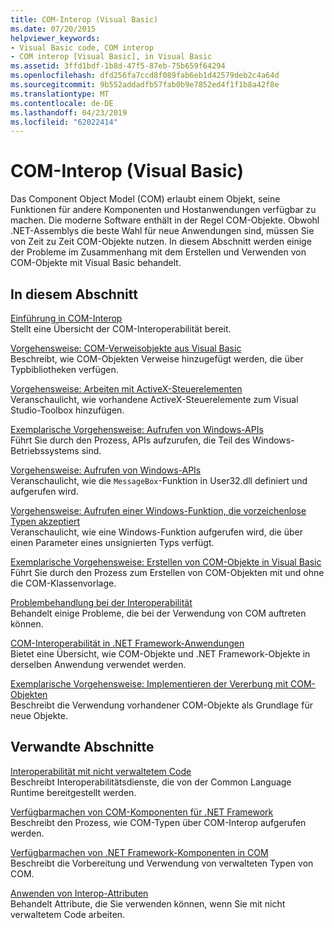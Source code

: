 ```yaml
---
title: COM-Interop (Visual Basic)
ms.date: 07/20/2015
helpviewer_keywords:
- Visual Basic code, COM interop
- COM interop [Visual Basic], in Visual Basic
ms.assetid: 3ffd1bdf-1b8d-47f5-87eb-75b659f64294
ms.openlocfilehash: dfd256fa7ccd8f089fab6eb1d42579deb2c4a64d
ms.sourcegitcommit: 9b552addadfb57fab0b9e7852ed4f1f1b8a42f8e
ms.translationtype: MT
ms.contentlocale: de-DE
ms.lasthandoff: 04/23/2019
ms.locfileid: "62022414"
---
```

# <a name="com-interop-visual-basic"></a>COM-Interop (Visual Basic)
Das Component Object Model (COM) erlaubt einem Objekt, seine Funktionen für andere Komponenten und Hostanwendungen verfügbar zu machen. Die moderne Software enthält in der Regel COM-Objekte. Obwohl .NET-Assemblys die beste Wahl für neue Anwendungen sind, müssen Sie von Zeit zu Zeit COM-Objekte nutzen. In diesem Abschnitt werden einige der Probleme im Zusammenhang mit dem Erstellen und Verwenden von COM-Objekte mit Visual Basic behandelt.  
  
## <a name="in-this-section"></a>In diesem Abschnitt  
 [Einführung in COM-Interop](../../../visual-basic/programming-guide/com-interop/introduction-to-com-interop.md)  
 Stellt eine Übersicht der COM-Interoperabilität bereit.  
  
 [Vorgehensweise: COM-Verweisobjekte aus Visual Basic](../../../visual-basic/programming-guide/com-interop/how-to-reference-com-objects.md)  
 Beschreibt, wie COM-Objekten Verweise hinzugefügt werden, die über Typbibliotheken verfügen.  
  
 [Vorgehensweise: Arbeiten mit ActiveX-Steuerelementen](../../../visual-basic/programming-guide/com-interop/how-to-work-with-activex-controls.md)  
 Veranschaulicht, wie vorhandene ActiveX-Steuerelemente zum Visual Studio-Toolbox hinzufügen.  
  
 [Exemplarische Vorgehensweise: Aufrufen von Windows-APIs](../../../visual-basic/programming-guide/com-interop/walkthrough-calling-windows-apis.md)  
 Führt Sie durch den Prozess, APIs aufzurufen, die Teil des Windows-Betriebssystems sind.  
  
 [Vorgehensweise: Aufrufen von Windows-APIs](../../../visual-basic/programming-guide/com-interop/how-to-call-windows-apis.md)  
 Veranschaulicht, wie die `MessageBox`-Funktion in User32.dll definiert und aufgerufen wird.  
  
 [Vorgehensweise: Aufrufen einer Windows-Funktion, die vorzeichenlose Typen akzeptiert](../../../visual-basic/programming-guide/com-interop/how-to-call-a-windows-function-that-takes-unsigned-types.md)  
 Veranschaulicht, wie eine Windows-Funktion aufgerufen wird, die über einen Parameter eines unsignierten Typs verfügt.  
  
 [Exemplarische Vorgehensweise: Erstellen von COM-Objekte in Visual Basic](../../../visual-basic/programming-guide/com-interop/walkthrough-creating-com-objects.md)  
 Führt Sie durch den Prozess zum Erstellen von COM-Objekten mit und ohne die COM-Klassenvorlage.  
  
 [Problembehandlung bei der Interoperabilität](../../../visual-basic/programming-guide/com-interop/troubleshooting-interoperability.md)  
 Behandelt einige Probleme, die bei der Verwendung von COM auftreten können.  
  
 [COM-Interoperabilität in .NET Framework-Anwendungen](../../../visual-basic/programming-guide/com-interop/com-interoperability-in-net-framework-applications.md)  
 Bietet eine Übersicht, wie COM-Objekte und .NET Framework-Objekte in derselben Anwendung verwendet werden.  
  
 [Exemplarische Vorgehensweise: Implementieren der Vererbung mit COM-Objekten](../../../visual-basic/programming-guide/com-interop/walkthrough-implementing-inheritance-with-com-objects.md)  
 Beschreibt die Verwendung vorhandener COM-Objekte als Grundlage für neue Objekte.  
  
## <a name="related-sections"></a>Verwandte Abschnitte  
 [Interoperabilität mit nicht verwaltetem Code](../../../framework/interop/index.md)  
 Beschreibt Interoperabilitätsdienste, die von der Common Language Runtime bereitgestellt werden.  
  
 [Verfügbarmachen von COM-Komponenten für .NET Framework](../../../framework/interop/exposing-com-components.md)  
 Beschreibt den Prozess, wie COM-Typen über COM-Interop aufgerufen werden.  
  
 [Verfügbarmachen von .NET Framework-Komponenten in COM](../../../framework/interop/exposing-dotnet-components-to-com.md)  
 Beschreibt die Vorbereitung und Verwendung von verwalteten Typen von COM.  
  
 [Anwenden von Interop-Attributen](../../../framework/interop/applying-interop-attributes.md)  
 Behandelt Attribute, die Sie verwenden können, wenn Sie mit nicht verwaltetem Code arbeiten.
